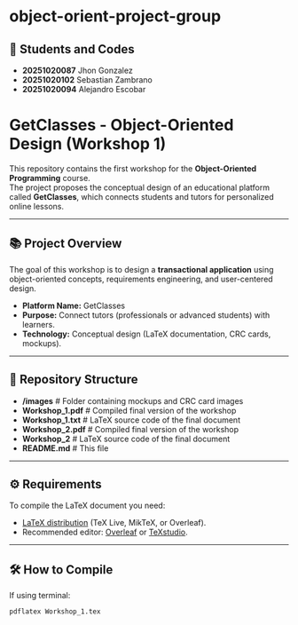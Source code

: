 # object-orient-project-group
## 👥 Students and Codes
- **20251020087** Jhon Gonzalez  
- **20251020102** Sebastian Zambrano  
- **20251020094** Alejandro Escobar 

 # GetClasses - Object-Oriented Design (Workshop 1)

This repository contains the first workshop for the **Object-Oriented Programming** course.  
The project proposes the conceptual design of an educational platform called **GetClasses**, which connects students and tutors for personalized online lessons.

---

## 📚 Project Overview

The goal of this workshop is to design a **transactional application** using object-oriented concepts, requirements engineering, and user-centered design.

- **Platform Name:** GetClasses  
- **Purpose:** Connect tutors (professionals or advanced students) with learners.  
- **Technology:** Conceptual design (LaTeX documentation, CRC cards, mockups).  

---

## 📂 Repository Structure
- **/images** # Folder containing mockups and CRC card images
- **Workshop_1.pdf** # Compiled final version of the workshop
- **Workshop_1.txt** # LaTeX source code of the final document
- **Workshop_2.pdf** # Compiled final version of the workshop
- **Workshop_2** # LaTeX source code of the final document
- **README.md** # This file


---

## ⚙️ Requirements

To compile the LaTeX document you need:

- [LaTeX distribution](https://www.latex-project.org/get/) (TeX Live, MikTeX, or Overleaf).  
- Recommended editor: [Overleaf](https://overleaf.com) or [TeXstudio](https://www.texstudio.org/).  

---

## 🛠️ How to Compile

If using terminal:

```bash
pdflatex Workshop_1.tex

